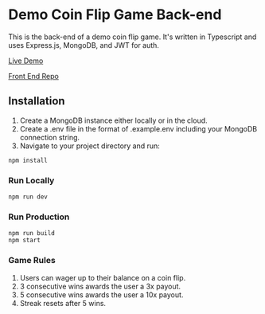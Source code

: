 # Demo Coin Flip Game Back-end

This is the back-end of a demo coin flip game. It's written in Typescript and uses Express.js, MongoDB, and JWT for auth.

[Live Demo](https://coin-flip-game-7210e.web.app)

[Front End Repo](https://github.com/XDapps/coin-flip-game-front-end)

## Installation

1. Create a MongoDB instance either locally or in the cloud.
2. Create a .env file in the format of .example.env including your MongoDB connection string.
3. Navigate to your project directory and run:

```shell
npm install
```

### Run Locally

```shell
npm run dev
```

### Run Production

```shell
npm run build
npm start
```

### Game Rules

1. Users can wager up to their balance on a coin flip.
2. 3 consecutive wins awards the user a 3x payout.
3. 5 consecutive wins awards the user a 10x payout.
4. Streak resets after 5 wins.
